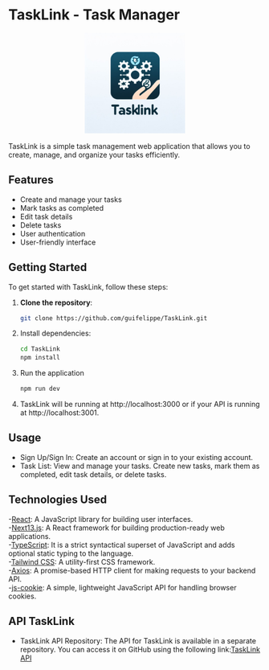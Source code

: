 # TaskLink - Task Manager

<p align="center">
  <img src="/public/logo.jpg" alt="TaskLink Logo" width="200">
</p>

TaskLink is a simple task management web application that allows you to create, manage, and organize your tasks efficiently.

## Features

- Create and manage your tasks
- Mark tasks as completed
- Edit task details
- Delete tasks
- User authentication
- User-friendly interface

## Getting Started

To get started with TaskLink, follow these steps:

1. **Clone the repository**:

   ```bash
   git clone https://github.com/guifelippe/TaskLink.git

2. Install dependencies:

    ```bash
    cd TaskLink
    npm install

3. Run the application

    ```bash
    npm run dev

4. TaskLink will be running at http://localhost:3000 or if your API is running at http://localhost:3001.

## Usage 

- Sign Up/Sign In: Create an account or sign in to your existing account.
- Task List: View and manage your tasks. Create new tasks, mark them as completed, edit task details, or delete tasks.

## Technologies Used

-[React](https://reactjs.org/):  A JavaScript library for building user interfaces. <br/>
-[Next13.js](https://nextjs.org/): A React framework for building production-ready web applications.<br/>
-[TypeScript](https://www.typescriptlang.org/): It is a strict syntactical superset of JavaScript and adds optional static typing to the language.<br/>
-[Tailwind CSS](https://tailwindcss.com/): A utility-first CSS framework.<br/>
-[Axios](https://axios-http.com/): A promise-based HTTP client for making requests to your backend API.<br/>
-[js-cookie](https://github.com/js-cookie/js-cookie): A simple, lightweight JavaScript API for handling browser cookies.<br/>

## API TaskLink

- TaskLink API Repository: The API for TaskLink is available in a separate repository. You can access it on GitHub using the following link:[TaskLink API](https://github.com/guifelippe/ApiTaskLink)
